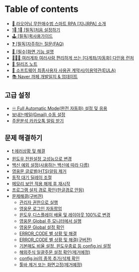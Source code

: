 # Table of contents

* [🤖 라오어님 무한매수법 스마트 RPA \[지니RPA\] 소개](README.md)
* [1⃣ 1⃣ \[필독\]처음 설정하기](init1.md)
* [🕹 \[필독\]퀵사용가이드](quick\_guide.md)
* [❓ \[필독\]자주하는 질문(FAQ)](faq.md)
* [📖 \[필수\]화면 기능 설명](detail.md)
* [🧑🤝🧑 여러계좌 여러사람 편리하게 쓰는 \[다계좌/자동화\] 다인용 런처](launcher.md)
* [📃 릴리즈 노트](releasenote.md)
* [📝 소프트웨어 최종사용자 사용권 계약서/이용약관(EULA)](eula.md)
* [📚 Naver 까페 개발일지 & 업데이트](update-link.md)

## 고급 설정 <a href="#advanced_setting" id="advanced_setting"></a>

* [♾ Full Automatic Mode(완전 자동화) 설정 및 응용](advanced\_setting/fullautomatic.md)
* [보내는메일(Gmail) 수동 설정](advanced\_setting/gmail.md)
* [주문분석 카카오톡 알림 받기](advanced\_setting/kakao.md)

## 문제 해결하기 <a href="#issue_solved" id="issue_solved"></a>

* [❗ 에러상황 및 해결](issue\_solved/error\_code.md)
* [윈도우 전원설정 고성능으로 변경](issue\_solved/solved4.md)
* [백신 예외 설정(사용하는 백신에 따라 다름)](issue\_solved/antivirus.md)
* [영웅문 글로벌(HTS)알림 제거](issue\_solved/hts.md)
* [동작 대기 딜레이 조절](issue\_solved/delay.md)
* [메모리 보안 적용 해제 후 재시작](issue\_solved/memory.md)
* [프로그램 설치 경로 확인(한글경로 안됨)](issue\_solved/solved6.md)
* [문제해결(구버젼)](issue\_solved/undefined-1/README.md)
  * [관리자 권한으로 실행](issue\_solved/undefined-1/init4.md)
  * [영웅문 로그인 자동팝업](issue\_solved/undefined-1/undefined.md)
  * [윈도우 디스플레이 배율 및 레이아웃 100%로 변경](issue\_solved/undefined-1/solved0.md)
  * [영웅문 Global 주 모니터에서 실행](issue\_solved/undefined-1/solved5.md)
  * [영웅문 Global 설정 확인](issue\_solved/undefined-1/solved1.md)
  * [ERROR\_CODE 별 상황 및 해결](issue\_solved/undefined-1/error\_code.md)
  * [ERROR\_CODE 별 상황 및 해결(구버젼)](issue\_solved/undefined-1/error\_code-1.md)
  * [기본매도 비율 설정, 윈도우종료 등 config.ini 설정](issue\_solved/undefined-1/advanced1.md)
  * [해외주식 일괄주문 설정 확인(제거예정)](issue\_solved/undefined-1/solved2.md)
  * [config.ini의 종목 추가/삭제 확인](issue\_solved/undefined-1/solved3.md)
  * [툴바 제거 또는 화면고정(제거예정)](issue\_solved/undefined-1/solved7.md)
